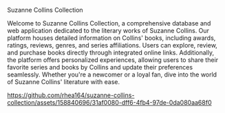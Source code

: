 Suzanne Collins Collection

Welcome to Suzanne Collins Collection, a comprehensive database and web application dedicated to the literary works of Suzanne Collins. Our platform houses detailed information on Collins' books, including awards, ratings, reviews, genres, and series affiliations. Users can explore, review, and purchase books directly through integrated online links. Additionally, the platform offers personalized experiences, allowing users to share their favorite series and books by Collins and update their preferences seamlessly. Whether you're a newcomer or a loyal fan, dive into the world of Suzanne Collins' literature with ease.

https://github.com/rhea164/suzanne-collins-collection/assets/158840696/31af0080-dff6-4fb4-97de-0da080aa68f0

